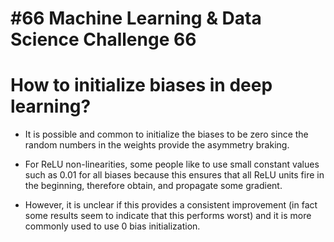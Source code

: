 # #66 Machine Learning & Data Science Challenge 66

# How to initialize biases in deep learning?

- It is possible and common to initialize the biases to be zero since the random numbers in the weights provide the asymmetry braking.

- For ReLU non-linearities, some people like to use small constant values such as 0.01 for all biases because this ensures that all ReLU units fire in the beginning, 
therefore obtain, and propagate some gradient.

- However, it is unclear if this provides a consistent improvement (in fact some results seem to indicate that this performs worst) and it is more commonly used to use 0 bias initialization.

